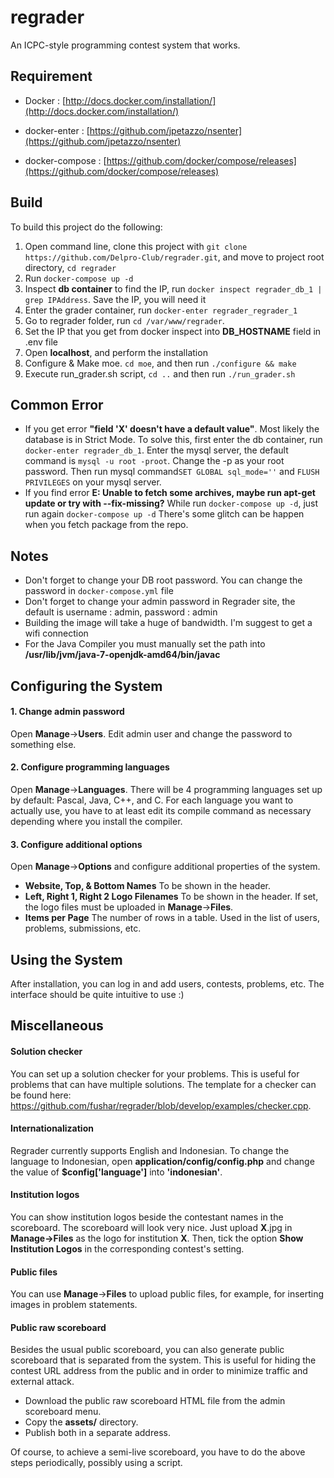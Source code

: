 # regrader
An ICPC-style programming contest system that works.

## Requirement

- Docker : [http://docs.docker.com/installation/](http://docs.docker.com/installation/)

- docker-enter : [https://github.com/jpetazzo/nsenter](https://github.com/jpetazzo/nsenter)

- docker-compose : [https://github.com/docker/compose/releases](https://github.com/docker/compose/releases)

## Build
To build this project do the following:

1. Open command line, clone this project with `git clone https://github.com/Delpro-Club/regrader.git`, and move to 
   project root directory, `cd regrader`
2. Run `docker-compose up -d`
3. Inspect **db container** to find the IP, run `docker inspect regrader_db_1 | grep IPAddress`. Save the IP, you will need it
4. Enter the grader container, run `docker-enter regrader_regrader_1`
5. Go to regrader folder, run `cd /var/www/regrader`.
6. Set the IP that you get from docker inspect into **DB_HOSTNAME** field in .env file
7. Open **localhost**, and perform the installation
8. Configure & Make moe. `cd moe`, and then run `./configure && make`
9. Execute run_grader.sh script, `cd ..` and then run  `./run_grader.sh`

## Common Error
- If you get error **"field 'X' doesn't have a default value"**. Most likely the database is in Strict Mode. To solve this, first enter the db container, run `docker-enter regrader_db_1`. Enter the mysql server, the default command is `mysql -u root -proot`. Change the -p as your root password. Then run mysql command`SET GLOBAL sql_mode=''` and `FLUSH PRIVILEGES` on your mysql server.
- If you find error **E: Unable to fetch some archives, maybe run apt-get update or try with --fix-missing?** While run `docker-compose up -d`, just run again `docker-compose up -d` There's some glitch can be happen when you fetch package from the repo.

## Notes
- Don't forget to change your DB root password. You can change the password in `docker-compose.yml` file
- Don't forget to change your admin password in Regrader site, the default is username : admin, password : admin
- Building the image will take a huge of bandwidth. I'm suggest to get a wifi connection
- For the Java Compiler you must manually set the path into **/usr/lib/jvm/java-7-openjdk-amd64/bin/javac**

Configuring the System
----------------------

#### 1. Change admin password

Open **Manage**->**Users**. Edit admin user and change the password to something else.

#### 2. Configure programming languages

Open **Manage**->**Languages**. There will be 4 programming languages set up by default: Pascal, Java, C++, and C. For each language you want to actually use, you have to at least edit its compile command as necessary depending where you install the compiler.

#### 3. Configure additional options

Open **Manage**->**Options** and configure additional properties of the system.

- **Website, Top, & Bottom Names**
To be shown in the header.
- **Left, Right 1, Right 2 Logo Filenames**
To be shown in the header. If set, the logo files must be uploaded in **Manage**->**Files**.
- **Items per Page**
The number of rows in a table. Used in the list of users, problems, submissions, etc.

Using the System
------------------

After installation, you can log in and add users, contests, problems, etc. The interface should be quite intuitive to use :)

Miscellaneous
-------------

#### Solution checker

You can set up a solution checker for your problems. This is useful for problems that can have multiple solutions. The template for a checker can be found here: https://github.com/fushar/regrader/blob/develop/examples/checker.cpp.

#### Internationalization

Regrader currently supports English and Indonesian. To change the language to Indonesian, open **application/config/config.php** and change the value of **$config['language']** into **'indonesian'**.

#### Institution logos

You can show institution logos beside the contestant names in the scoreboard. The scoreboard will look very nice. Just upload **X**.jpg in **Manage->Files** as the logo for institution **X**. Then, tick the option **Show Institution Logos** in the corresponding contest's setting.

#### Public files

You can use **Manage**->**Files** to upload public files, for example, for inserting images in problem statements.

#### Public raw scoreboard

Besides the usual public scoreboard, you can also generate public scoreboard that is separated from the system. This is useful for hiding the contest URL address from the public and in order to minimize traffic and external attack.

- Download the public raw scoreboard HTML file from the admin scoreboard menu.
- Copy the **assets/** directory.
- Publish both in a separate address.

Of course, to achieve a semi-live scoreboard, you have to do the above steps periodically, possibly using a script.
